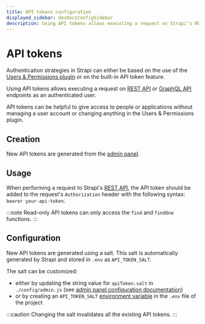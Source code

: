```yaml
---
title: API tokens configuration
displayed_sidebar: devDocsConfigSidebar
description: Using API tokens allows executing a request on Strapi's REST API endpoints as an authenticated user.
---
```


# API tokens

Authentication strategies in Strapi can either be based on the use of the [Users & Permissions plugin](/user-docs/users-roles-permissions) or on the built-in API token feature.

Using API tokens allows executing a request on [REST API](/dev-docs/api/rest) or [GraphQL API](/dev-docs/api/graphql) endpoints as an authenticated user. 

API tokens can be helpful to give access to people or applications without managing a user account or changing anything in the Users & Permissions plugin.

## Creation

New API tokens are generated from the [admin panel](/user-docs/settings/API-tokens).

## Usage

When performing a request to Strapi's [REST API](/dev-docs/api/rest), the API token should be added to the request's `Authorization` header with the following syntax: `bearer your-api-token`.

:::note
Read-only API tokens can only access the `find` and `findOne` functions.
:::

## Configuration

New API tokens are generated using a salt. This salt is automatically generated by Strapi and stored in `.env` as `API_TOKEN_SALT`.

The salt can be customized:

- either by updating the string value for `apiToken.salt` in `./config/admin.js` (see [admin panel configuration documentation](/dev-docs/configurations/admin-panel))
- or by creating an `API_TOKEN_SALT` [environment variable](/dev-docs/configurations/environment#strapi-s-environment-variables) in the `.env` file of the project

:::caution
Changing the salt invalidates all the existing API tokens.
:::
